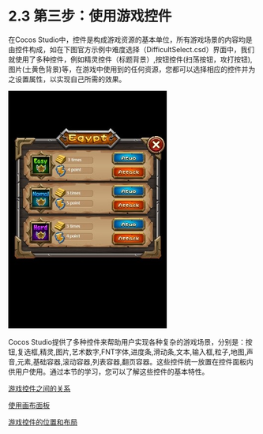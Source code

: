 # 2.3 第三步：使用游戏控件

在Cocos Studio中，控件是构成游戏资源的基本单位，所有游戏场景的内容均是由控件构成，如在下图官方示例中难度选择（DifficultSelect.csd）界面中，我们就使用了多种控件，例如精灵控件（标题背景）,按钮控件(扫荡按钮，攻打按钮),图片(土黄色背景)等，在游戏中使用到的任何资源，您都可以选择相应的控件并为之设置属性，以实现自己所需的效果。

![Image](res/image037.png)

Cocos Studio提供了多种控件来帮助用户实现各种复杂的游戏场景，分别是：按钮,复选框,精灵,图片,艺术数字,FNT字体,进度条,滑动条,文本,输入框,粒子,地图,声音,元素,基础容器,滚动容器,列表容器,翻页容器。这些控件统一放置在控件面板内供用户使用。通过本节的学习，您可以了解这些控件的基本特性。



[游戏控件之间的关系](../relationship/zh.md)

[使用画布面板](../use-canvas/zh.md)

[游戏控件的位置和布局](../positions/zh.md)

